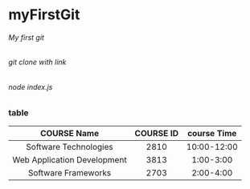 # myFirstGit
###### My first git 
###### git clone with link
###### node index.js
### table 
| COURSE Name | COURSE ID   | course Time |
| :----------: | :----------: | :----------: |
| Software Technologies | 2810   | 10:00-12:00 |
| Web Application Development | 3813   | 1:00-3:00 |
| Software Frameworks| 2703   | 2:00-4:00 |


